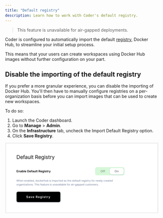 ```yaml
---
title: "Default registry"
description: Learn how to work with Coder's default registry.
---
```


> This feature is unavailable for air-gapped deployments.

Coder is configured to automatically import the default [registry](index.md),
Docker Hub, to streamline your initial setup process.

This means that your users can create workspaces using Docker Hub images without
further configuration on your part.

## Disable the importing of the default registry

If you prefer a more granular experience, you can disable the importing of
Docker Hub. You'll then have to manually configure registries on a
per-organization basis before you can import images that can be used to create
new workspaces.

To do so:

1. Launch the Coder dashboard.
1. Go to **Manage** > **Admin**.
1. On the **Infrastructure** tab, uncheck the Import Default Registry option.
1. Click **Save Registry**.

![Import default registry](../../assets/import-default-registry.png)

